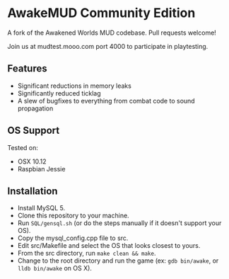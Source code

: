 # AwakeMUD Community Edition
A fork of the Awakened Worlds MUD codebase. Pull requests welcome!

Join us at mudtest.mooo.com port 4000 to participate in playtesting.

## Features
- Significant reductions in memory leaks
- Significantly reduced ticklag
- A slew of bugfixes to everything from combat code to sound propagation

## OS Support
Tested on:
- OSX 10.12
- Raspbian Jessie

## Installation
- Install MySQL 5.
- Clone this repository to your machine.
- Run `SQL/gensql.sh` (or do the steps manually if it doesn't support your OS).
- Copy the mysql_config.cpp file to src.
- Edit src/Makefile and select the OS that looks closest to yours.
- From the src directory, run `make clean && make`.
- Change to the root directory and run the game (ex: `gdb bin/awake`, or `lldb bin/awake` on OS X).
